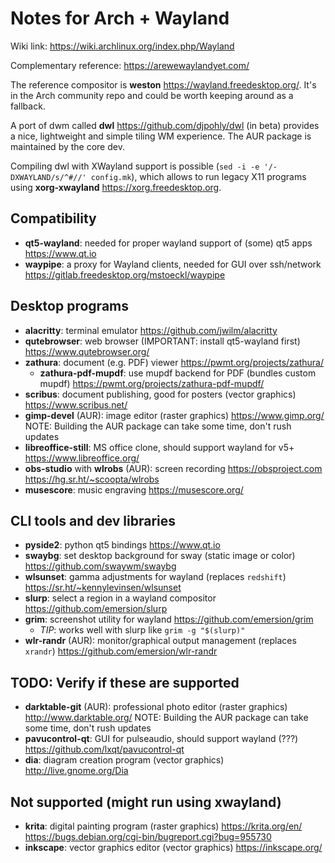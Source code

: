 # Notes for Arch + Wayland

Wiki link: <https://wiki.archlinux.org/index.php/Wayland>

Complementary reference: <https://arewewaylandyet.com/>

The reference compositor is **weston** <https://wayland.freedesktop.org/>.
It's in the Arch community repo and
could be worth keeping around as a fallback.

A port of dwm called **dwl** <https://github.com/djpohly/dwl> (in beta)
provides a nice, lightweight and simple tiling WM experience.
The AUR package is maintained by the core dev.

Compiling dwl with XWayland support is possible
(`sed -i -e '/-DXWAYLAND/s/^#//' config.mk`),
which allows to run legacy X11 programs using **xorg-xwayland** <https://xorg.freedesktop.org>.


## Compatibility

*   **qt5-wayland**: needed for proper wayland support of (some) qt5 apps
    <https://www.qt.io>
*   **waypipe**: a proxy for Wayland clients, needed for GUI over ssh/network
    <https://gitlab.freedesktop.org/mstoeckl/waypipe>


## Desktop programs

*   **alacritty**: terminal emulator
    <https://github.com/jwilm/alacritty>
*   **qutebrowser**: web browser (IMPORTANT: install qt5-wayland first)
    <https://www.qutebrowser.org/>
*   **zathura**: document (e.g. PDF) viewer
    <https://pwmt.org/projects/zathura/>
    *   **zathura-pdf-mupdf**: use mupdf backend for PDF (bundles custom mupdf)
        <https://pwmt.org/projects/zathura-pdf-mupdf/>
*   **scribus**: document publishing, good for posters (vector graphics)
    <https://www.scribus.net/>
*   **gimp-devel** (AUR): image editor (raster graphics)
    <https://www.gimp.org/>
    NOTE: Building the AUR package can take some time, don't rush updates
*   **libreoffice-still**: MS office clone, should support wayland for v5+
    <https://www.libreoffice.org/>
*   **obs-studio** with **wlrobs** (AUR): screen recording
    <https://obsproject.com>
    <https://hg.sr.ht/~scoopta/wlrobs>
*   **musescore**: music engraving
    <https://musescore.org/>


## CLI tools and dev libraries

*   **pyside2**: python qt5 bindings
    <https://www.qt.io>
*   **swaybg**: set desktop background for sway (static image or color)
    <https://github.com/swaywm/swaybg>
*   **wlsunset**: gamma adjustments for wayland (replaces `redshift`)
    <https://sr.ht/~kennylevinsen/wlsunset>
*   **slurp**: select a region in a wayland compositor
    <https://github.com/emersion/slurp>
*   **grim**: screenshot utility for wayland
    <https://github.com/emersion/grim>
    *   *TIP*: works well with slurp like `grim -g "$(slurp)"`
*   **wlr-randr** (AUR): monitor/graphical output management (replaces `xrandr`)
    <https://github.com/emersion/wlr-randr>


## TODO: Verify if these are supported

*   **darktable-git** (AUR): professional photo editor (raster graphics)
    <http://www.darktable.org/>
    NOTE: Building the AUR package can take some time, don't rush updates
*   **pavucontrol-qt**: GUI for pulseaudio, should support wayland (???)
    <https://github.com/lxqt/pavucontrol-qt>
*   **dia**: diagram creation program (vector graphics)
    <http://live.gnome.org/Dia>


## Not supported (might run using xwayland)

*   **krita**: digital painting program (raster graphics)
    <https://krita.org/en/>
    <https://bugs.debian.org/cgi-bin/bugreport.cgi?bug=955730>
*   **inkscape**: vector graphics editor (vector graphics)
    <https://inkscape.org/>
